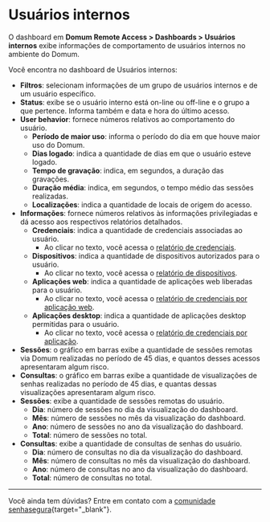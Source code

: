 # Usuários internos

O dashboard em **Domum Remote Access > Dashboards > Usuários internos** exibe informações de comportamento de usuários internos no ambiente do Domum. 

Você encontra no dashboard de Usuários internos:

* **Filtros**: selecionam informações de um grupo de usuários internos e de um usuário específico.
* **Status**: exibe se o usuário interno está on-line ou off-line e o grupo a que pertence. Informa também e data e hora do último acesso.
* **User behavior**: fornece números relativos ao comportamento do usuário.
    * **Período de maior uso**: informa o período do dia em que houve maior uso do Domum.
    * **Dias logado**: indica a quantidade de dias em que o usuário esteve logado.
    * **Tempo de gravação**: indica, em segundos, a duração das gravações.
    * **Duração média**: indica, em segundos, o tempo médio das sessões realizadas. 
    * **Localizações**: indica a quantidade de locais de origem do acesso. 
* **Informações**: fornece números relativos às informações privilegiadas e dá acesso aos respectivos relatórios detalhados.
    * **Credenciais**: indica a quantidade de credenciais associadas ao usuário.
      * Ao clicar no texto, você acessa o [relatório de credenciais](/v3-33/docs/pt/domum-credentials-report-for-domum-remote-access).
    * **Dispositivos**: indica a quantidade de dispositivos autorizados para o usuário.
      * Ao clicar no texto, você acessa o [relatório de dispositivos](/v3-33/docs/pt/domum-relatório-de-dispositivos).
    * **Aplicações web**: indica a quantidade de aplicações web liberadas para o usuário.
      * Ao clicar no texto, você acessa o [relatório de credenciais por aplicação web](/v3-33/docs/pt/domum-relatório-de-credenciais-por-aplicativos).
    * **Aplicações desktop**: indica a quantidade de aplicações desktop permitidas para o usuário.
      * Ao clicar no texto, você acessa o [relatório de credenciais por aplicação](/v3-33/docs/pt/domum-relatório-de-credenciais-por-aplicativos).
* **Sessões**: o gráfico em barras exibe a quantidade de sessões remotas via Domum realizadas no período de 45 dias, e quantos desses acessos apresentaram algum risco.
* **Consultas**: o gráfico em barras exibe a quantidade de visualizações de senhas realizadas no período de 45 dias, e quantas dessas visualizações apresentaram algum risco.
* **Sessões**: exibe a quantidade de sessões remotas do usuário.
    * **Dia**: número de sessões no dia da visualização do dashboard.
    * **Mês**: número de sessões no mês da visualização do dashboard.
    * **Ano**: número de sessões no ano da visualização do dashboard.
    * **Total**: número de sessões no total.
* **Consultas**: exibe a quantidade de consultas de senhas do usuário.
    * **Dia**: número de consultas no dia da visualização do dashboard.
    * **Mês**: número de consultas no mês da visualização do dashboard.
    * **Ano**: número de consultas no ano da visualização do dashboard.
    * **Total**: número de consultas no total.
* * *
Você ainda tem dúvidas? Entre em contato com a [comunidade senhasegura](https://community.senhasegura.io/){target="_blank"}.